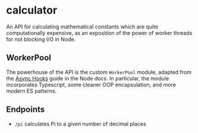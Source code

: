 # calculator

An API for calculating mathematical constants which are quite computationally expensive, as an exposition of the power of worker threads for not blocking I/O in Node.

## WorkerPool

The powerhouse of the API is the custom `WorkerPool` module, adapted from the [Async Hooks](https://nodejs.org/dist/latest-v14.x/docs/api/async_hooks.html#async-resource-worker-pool) guide in the Node docs. In particular, the module incorporates Typescript, some cleaner OOP encapsulation, and more modern ES patterns.

## Endpoints

-   `/pi` calculates Pi to a given number of decimal places
